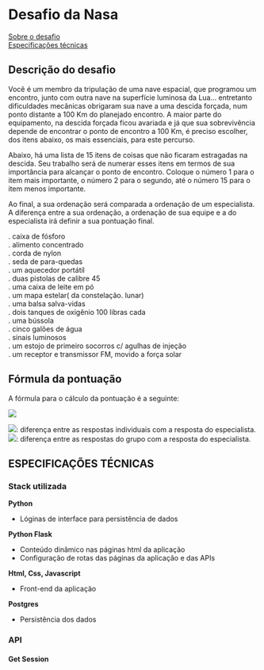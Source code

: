 # Desafio da Nasa

[Sobre o desafio](#DESCRIÇÃO-DO-DESAFIO)<br>
[Especificações técnicas](#ESPECIFICAÇÕES-TÉCNICAS)

## Descrição do desafio

Você é um membro da tripulação de uma nave espacial, que programou um encontro, junto com outra nave na superfície luminosa da Lua… entretanto dificuldades mecânicas obrigaram sua nave a uma descida forçada, num ponto distante a 100 Km do planejado encontro. A maior parte do equipamento, na descida forçada ficou avariada e já que sua sobrevivência depende de encontrar o ponto de encontro a 100 Km, é preciso escolher, dos itens abaixo, os mais essenciais, para este percurso.

Abaixo, há uma lista de 15 itens de coisas que não ficaram estragadas na descida. Seu trabalho será de numerar esses itens em termos de sua importância para alcançar o ponto de encontro. Coloque o número 1 para o item mais importante, o número 2 para o segundo, até o número 15 para o item menos importante.

Ao final, a sua ordenação será comparada a ordenação de um especialista. A diferença entre a sua ordenação, a ordenação de sua equipe e a do especialista irá definir a sua pontuação final.

. caixa de fósforo<br>
. alimento concentrado<br>
. corda de nylon<br>
. seda de para-quedas<br>
. um aquecedor portátil<br>
. duas pistolas de calibre 45<br>
. uma caixa de leite em pó<br>
. um mapa estelar( da constelação. lunar)<br>
. uma balsa salva-vidas<br>
. dois tanques de oxigênio 100 libras cada<br>
. uma bússola<br>
. cinco galões de água<br>
. sinais luminosos<br>
. um estojo de primeiro socorros c/ agulhas de injeção<br>
. um receptor e transmissor FM, movido a força solar<br>

## Fórmula da pontuação

A fórmula para o cálculo da pontuação é a seguinte:

<img src="http://latex.codecogs.com/svg.latex?%5Cfrac%7B%28%20%5CDelta%20individual%20-%20%5CDelta%20grupo%20*%20100%20%29%7D%7B112%7D" />

<img src="http://latex.codecogs.com/svg.latex?%5CDelta%20individual" />:  diferença entre as respostas individuais com a resposta do especialista.<br>
<img src="http://latex.codecogs.com/svg.latex?%5CDelta%20grupo" />:  diferença entre as respostas do grupo com a resposta do especialista.

## ESPECIFICAÇÕES TÉCNICAS

### Stack utilizada

**Python**
- Lóginas de interface para persistência de dados

**Python Flask**
- Conteúdo dinâmico nas páginas html da aplicação
- Configuração de rotas das páginas da aplicação e das APIs

**Html, Css, Javascript**
- Front-end da aplicação

**Postgres**
- Persistência dos dados 

### API

#### Get Session


